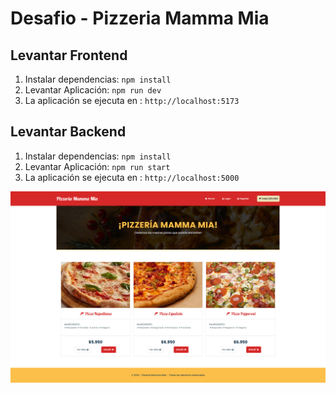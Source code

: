 # Desafio - Pizzeria Mamma Mia

## Levantar Frontend
1. Instalar dependencias: `npm install`
2. Levantar Aplicación: `npm run dev`
3. La aplicación se ejecuta en : `http://localhost:5173`

## Levantar Backend
1. Instalar dependencias: `npm install`
2. Levantar Aplicación: `npm run start`
3. La aplicación se ejecuta en : `http://localhost:5000`


![screenshot](frontend/screenshot-1.png)
